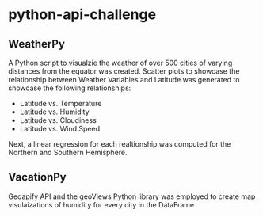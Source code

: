 # python-api-challenge

## WeatherPy

A Python script to visualzie the weather of over 500 cities of varying distances from the equator was created. Scatter plots to showcase the relationship between Weather Variables and Latitude was generated to showcase the following relationships:

* Latitude vs. Temperature
* Latitude vs. Humidity
* Latitude vs. Cloudiness
* Latitude vs. Wind Speed

Next, a linear regression for each realtionship was computed for the Northern and Southern Hemisphere. 

## VacationPy

Geoapify API and the geoViews Python library was employed to create map visulaizations of humidity for every city in the DataFrame. 
